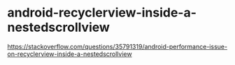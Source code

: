 # android-recyclerview-inside-a-nestedscrollview
https://stackoverflow.com/questions/35791319/android-performance-issue-on-recyclerview-inside-a-nestedscrollview
